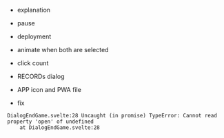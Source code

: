 
- explanation
- pause
- deployment

- animate when both are selected
- click count


- RECORDs dialog
- APP icon and PWA file
- fix 
```
DialogEndGame.svelte:28 Uncaught (in promise) TypeError: Cannot read property 'open' of undefined
    at DialogEndGame.svelte:28
```